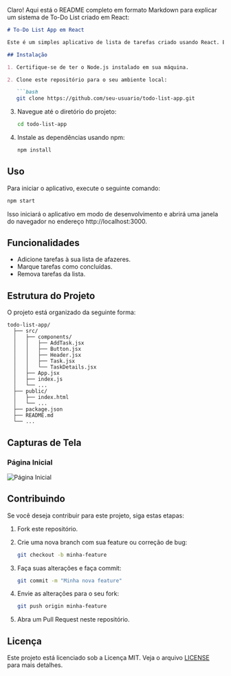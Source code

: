 Claro! Aqui está o README completo em formato Markdown para explicar um sistema de To-Do List criado em React:

```markdown
# To-Do List App em React

Este é um simples aplicativo de lista de tarefas criado usando React. Ele permite que você adicione, marque como concluída e remova tarefas da sua lista de afazeres.

## Instalação

1. Certifique-se de ter o Node.js instalado em sua máquina.

2. Clone este repositório para o seu ambiente local:

   ```bash
   git clone https://github.com/seu-usuario/todo-list-app.git
   ```

3. Navegue até o diretório do projeto:

   ```bash
   cd todo-list-app
   ```

4. Instale as dependências usando npm:

   ```bash
   npm install
   ```

## Uso

Para iniciar o aplicativo, execute o seguinte comando:

   ```bash
   npm start
   ```

Isso iniciará o aplicativo em modo de desenvolvimento e abrirá uma janela do navegador no endereço http://localhost:3000.

## Funcionalidades

- Adicione tarefas à sua lista de afazeres.
- Marque tarefas como concluídas.
- Remova tarefas da lista.

## Estrutura do Projeto

O projeto está organizado da seguinte forma:

```
todo-list-app/
  ├── src/
  │   ├── components/
  │   │   ├── AddTask.jsx
  │   │   ├── Button.jsx
  │   │   ├── Header.jsx
  │   │   ├── Task.jsx
  │   │   └── TaskDetails.jsx
  │   ├── App.jsx
  │   ├── index.js
  │   └── ...
  ├── public/
  │   ├── index.html
  │   └── ...
  ├── package.json
  ├── README.md
  └── ...
```
## Capturas de Tela

### Página Inicial

![Página Inicial](screenshots/home.png)


## Contribuindo

Se você deseja contribuir para este projeto, siga estas etapas:

1. Fork este repositório.

2. Crie uma nova branch com sua feature ou correção de bug:

   ```bash
   git checkout -b minha-feature
   ```

3. Faça suas alterações e faça commit:

   ```bash
   git commit -m "Minha nova feature"
   ```

4. Envie as alterações para o seu fork:

   ```bash
   git push origin minha-feature
   ```

5. Abra um Pull Request neste repositório.

## Licença

Este projeto está licenciado sob a Licença MIT. Veja o arquivo [LICENSE](LICENSE) para mais detalhes.
```

